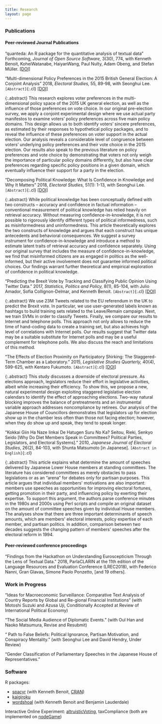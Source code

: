 ```yaml
---
title: Research
layout: page
---
```


<style>
.abstract {
  display: none;
  padding: 15px 25px;
  margin: 0 5px 10px 5px;
  background-color: #EEE;
}

div .p {
    padding: 5px 0 10px 0;

}
.cl{
    font-weight: bolder;
}

.place_holder {
    height: 10px;
}

</style>
### Publications

#### Peer-reviewed Journal Publications

&ldquo;quanteda: An R package for the quantitative analysis of textual data&rdquo; Forthcoming, _Journal of Open Source Software,_ 3(30), 774, with Kenneth Benoit, KoheiWatanabe, HaiyanWang, Paul Nulty, Adam Obeng, and Stefan Müller.
[[DOI]](https://doi.org/10.21105/joss.00774)


&ldquo;Multi-dimensional Policy Preferences in the 2015 British General Election: A Conjoint Analysis&rdquo; 2018, _Electoral Studies,_ 55, 89-98, with Seonghui Lee.
`[Abstract]`{:.cl}
[[DOI]](https://doi.org/10.1016/j.electstud.2018.07.005)


{:.abstract}
This research explores voter preferences in the multi-dimensional policy space of the 2015 UK general election, as well as the influence of those preferences on vote choice. In our original pre-election survey, we apply a conjoint experimental design where we use actual party manifestos to examine voters’ policy preferences across five main policy domains. This design allows us to both identify voters’ sincere preferences, as estimated by their responses to hypothetical policy packages, and to reveal the influence of these preferences on voter support in the actual election. Our analysis reveals a considerable level of congruence between voters’ underlying policy preferences and their vote choice in the 2015 election. Our results also speak to the previous literature on policy preferences and vote choice by demonstrating that voters not only weigh the importance of particular policy domains differently, but also have clear preferences regarding specific policy positions in a given domain, which eventually influence their support for a party in the election.


&ldquo;Decomposing Political Knowledge: What Is Confidence in Knowledge and Why It Matters&rdquo; 2018, _Electoral Studies,_ 51(1):  1-13, with Seonghui Lee.
`[Abstract]`{:.cl} [[DOI]](https://doi.org/10.1016/j.electstud.2017.11.005)

{:.abstract}
While political knowledge has been conceptually defined with two constructs – accuracy and confidence in factual information – conventional measurement of political knowledge has relied heavily on retrieval accuracy. Without measuring confidence-in-knowledge, it is not possible to rigorously identify different types of political informedness, such as misinformedness and uninformedness. This article theoretically explores the two constructs of knowledge and argues that each construct has unique antecedents and behavioral consequences. We suggest a survey instrument for confidence-in-knowledge and introduce a method to estimate latent traits of retrieval accuracy and confidence separately. Using our original survey that includes the measure of confidence-in-knowledge, we find that misinformed citizens are as engaged in politics as the well-informed, but their active involvement does not guarantee informed political choices. Our findings warrant further theoretical and empirical exploration of confidence in political knowledge.

&ldquo;Predicting the Brexit Vote by Tracking and Classifying Public Opinion Using Twitter Data.&rdquo; 2017, _Statistics, Politics and Policy,_ 8(1), 85-104, with Julio Amador, Sofia Collignon-Delmar, and Kenneth Benoit.
`[Abstract]`{:.cl}
[[DOI]](https://doi.org/10.1515/spp-2017-0006)

{:.abstract}
We use 23M Tweets related to the EU referendum in the UK to predict the Brexit vote. In particular, we use user-generated labels known as hashtags to build training sets related to the Leave/Remain campaign. Next, we train SVMs in order to classify Tweets. Finally, we compare our results to Internet and telephone polls. This approach not only allows to reduce the time of hand-coding data to create a training set, but also achieves high level of correlations with Internet polls. Our results suggest that Twitter data may be a suitable substitute for Internet polls and may be a useful complement for telephone polls. We also discuss the reach and limitations of this method.



&ldquo;The Effects of Election Proximity on Participatory Shirking: The Staggered-Term Chamber as a Laboratory.&rdquo; 2015,
_Legislative Studies Quarterly,_ 40(4),  599-625, with Kentaro Fukumoto. `[Abstract]`{:.cl}
[[DOI]](https://doi.org/10.1111/lsq.12090)

{:.abstract}
This study discusses a downside of electoral pressure. As elections approach, legislators reduce their effort in legislative activities, albeit while increasing their efficiency. To show this, we propose a new, natural experimental design exploiting staggered legislative election calendars to identify the effect of approaching elections. Two-way natural blocking improves the balance of pretreatments and an instrumental variable approach addresses noncompliance by retirees. Our analysis of the Japanese House of Councillors demonstrates that legislators up for election show up in the chamber less often than those not facing election; however, when they do show up and speak, they tend to speak longer.


&ldquo;Kokkai Giin Ha Naze Iinkai De Hatugen Suru No Ka? Seitou, Rieki, Senkyo Seido [Why Do Diet Members Speak in Committees? Political Parties, Legislators, and Electoral Systems].&rdquo; 2010, _Japanese Journal of Electoral Studies_, 26(2),  84-103, with Shunta Matsumoto [in Japanese].
`[Abstract in English]`{:.cl}

{:.abstract}
This article explains what determine the amount of speeches delivered by Japanese Lower House members at standing committees.  The literature has considered committees as merely obstacles to pass legislations or as an &ldquo;arena&rdquo; for debates only for partisan purposes.  This article argues that individual members' motivations are also important: members use speeches as opportunities for improving electoral fortunes, getting promotion in their party, and influencing policy by exerting their expertise.  To support this argument, the authors parse conference minutes in the 1980s and 2000s using Perl scripts and compile an original dataset on the amount of committee speeches given by individual House members.  The analyses show that there are three important determinants of speech amounts, which are members' electoral interests, policy expertise of each member, and partisan politics.  In addition, comparison between two decades suggests the changing pattern of members' speeches after the electoral reform in 1994.

#### Peer-reviewed conference proceedings

&ldquo;Findings from the Hackathon on Understanding Euroscepticism Through the Lens of Textual Data.&rdquo; 2018, ParlaCLARIN at the 11th edition of the Language Resources and Evaluation Conference (LREC2018), with Federico Nanni, Gran Glavas, Simone Paolo Ponzetto, [and 19 others].


### Work in Progress


&ldquo;Ideas for Macroeconomic Surveillance:  Comparative Text Analysis of Country Reports by Global and Re-gional Financial Institutions&rdquo; (with Motoshi Suzuki and Azusa Uji, Conditionally Accepted at Review of International Political Economy)

&ldquo;The Social Media Audience of Diplomatic Events.&rdquo; (with Oul Han and Naoko Matsumura, Revise and Resubmit)

&ldquo; Path to False Beliefs: Political Ignorance, Partisan
Motivation, and Conspiracy Mentality.&rdquo; (with Seonghui Lee and David Hendry, Under Review)

&ldquo;Gender Classification of Parliamentary Speeches in the Japanese House of Representatives.&rdquo;


### Software

R packages:

  - [spacyr](https://github.com/quanteda/spacyr) (with Kenneth Benoit, [CRAN](https://cran.r-project.org/web/packages/spacyr/index.html))
  - [kaigiroku](https://github.com/amatsuo/kaigiroku)
  - [wordshoal](https://github.com/kbenoit/wordshoal) (with Kenneth Benoit and Benjamin Lauderdale)

Interactive Online Experiment: [altruisticVoting](https://github.com/amatsuo/altruisticVoting), taxCompliance (both are implemented on [nodeGame](https://nodegame.org/))

<script src="https://code.jquery.com/jquery-latest.min.js"
        type="text/javascript"></script>

<script>
$(document).ready(function(){
  $(document).on('click touchstart', '.cl', function() {
    $(this).parent().next(".abstract").fadeToggle();
  });
});
</script>
